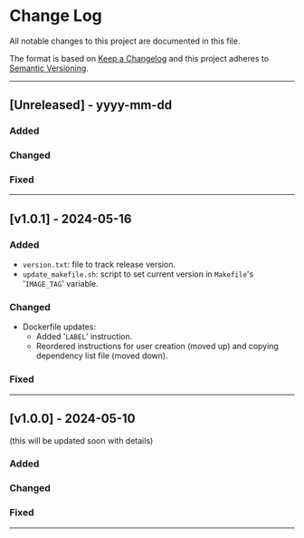# Change Log

All notable changes to this project are documented in this file.
 
The format is based on [Keep a Changelog](http://keepachangelog.com/)
and this project adheres to [Semantic Versioning](http://semver.org/).
 
---

## [Unreleased] - yyyy-mm-dd
 
### Added
 
### Changed

### Fixed

---
 
## [v1.0.1] - 2024-05-16
  
### Added

- `version.txt`: file to track release version.
- `update_makefile.sh`: script to set current version in `Makefile`'s '`IMAGE_TAG`' variable.

### Changed

- Dockerfile updates:
  - Added '`LABEL`' instruction.
  - Reordered instructions for user creation (moved up) and copying dependency list file (moved down).
 
### Fixed

---

## [v1.0.0] - 2024-05-10

(this will be updated soon with details)

### Added
 
### Changed
 
### Fixed

---
